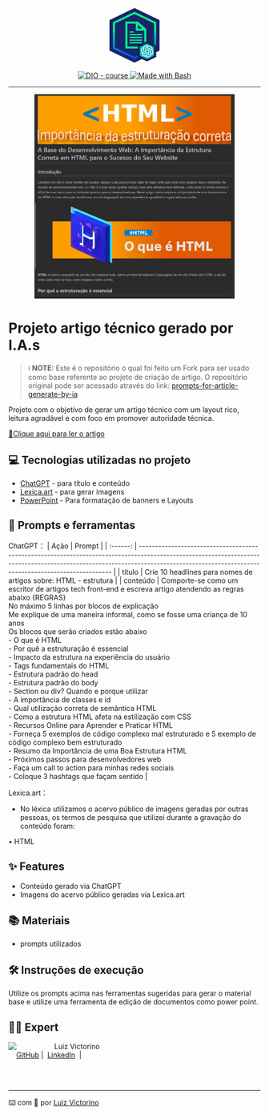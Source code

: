 <p align="center">
    <img width="100" src="./images/banner-ia.png">
</p>


<p align="center">
  <a href="https://dio.me/"><img src="https://img.shields.io/badge/DIO-Course-28DA77?logo=youtube" alt="DIO - course">
  </a>
  <a href="https://www.gnu.org/software/bash/" title="Go to Bash homepage"><img src="https://img.shields.io/badge/Prompt-Project-blue?logo=gnu-bash&amp;logoColor=white" alt="Made with Bash">
  </a>
</p>

-------

<p align="center">
  <img 
    src="./images/banner-artigo.png"
    width="400"  
  />
</p>

# Projeto artigo técnico gerado por I.A.s


 > ℹ️ **NOTE:** Este é o repositório o qual foi feito um Fork para ser usado como base referente ao projeto de criação de artigo. O repositório original pode ser acessado através do link: [prompts-for-article-generate-by-ia](https://github.com/felipeAguiarCode/prompts-for-article-generate-by-ia)


Projeto com o objetivo de gerar um artigo técnico com um layout rico, leitura agradável e com foco em promover autoridade técnica.

<a href="./Artigo.md" title="View PDF now"> 📕Clique aqui para ler o artigo</a>

## 💻 Tecnologias utilizadas no projeto

- [ChatGPT](https://chat.openai.com/) - para título e conteúdo
- [Lexica.art](https://lexica.art/) - para gerar imagens
- [PowerPoint](https://www.microsoft.com/en/microsoft-365/powerpoint) - Para formatação de banners e Layouts

## 📄 Prompts e ferramentas


ChatGPT：
|   Ação   | Prompt                                                                                                                                                                                                                           |
| :------: | --------------------------------------------------------------------------------------------------------------------------------------------------------------------------------------------------------------------------------- |
|  título  | Crie 10 headlines para nomes de artigos sobre: HTML - estrutura                                                                                                                            |
| conteúdo | Comporte-se como um escritor de artigos tech front-end e escreva artigo atendendo as regras abaixo {REGRAS} <br> No máximo 5 linhas por blocos de explicação <br> Me explique de uma maneira informal, como se fosse uma criança de 10 anos <br> Os blocos que serão criados estão abaixo <br> - O que é HTML <br> - Por quê a estruturação é essencial <br> - Impacto da estrutura na experiência do usuário <br> - Tags fundamentais do HTML <br> - Estrutura padrão do head <br> - Estrutura padrão do body <br> - Section ou div? Quando e porque utilizar <br> - A importância de classes e id <br> - Qual utilização correta de semântica HTML <br> - Como a estrutura HTML afeta na estilização com CSS <br> - Recursos Online para Aprender e Praticar HTML <br> - Forneça 5 exemplos de código complexo mal estruturado e 5 exemplo de código complexo bem estruturado <br> - Resumo da Importância de uma Boa Estrutura HTML <br> - Próximos passos para desenvolvedores web <br> - Faça um call to action para minhas redes sociais <br> - Coloque 3 hashtags que façam sentido |

Lexica.art：

- No léxica utilizamos o acervo público de imagens geradas por outras pessoas, os termos de pesquisa que utilizei durante a gravação do conteúdo foram:

• HTML



## ✨ Features

- Conteúdo gerado via ChatGPT
- Imagens do acervo público geradas via Lexica.art

## 📚 Materiais

- prompts utilizados

## 🛠️ Instruções de execução

Utilize os prompts acima nas ferramentas sugeridas para gerar o material base e utilize uma ferramenta de edição de documentos como power point.

## 👨‍💻 Expert

<p>
    <img 
      align=left 
      margin=10 
      width=80 
      src="https://avatars.githubusercontent.com/u/133029852?v=4"
    />
    <p>&nbsp&nbsp&nbspLuiz Victorino<br>
    &nbsp&nbsp&nbsp
    <a href="https://github.com/luizvictorino">
    GitHub</a>&nbsp;|&nbsp;
    <a href="https://www.linkedin.com/in/luiz-victorino/">LinkedIn</a>
&nbsp;|&nbsp;

</p>
<br/><br/>
<p>

---

⌨️ com 💜 por [Luiz Victorino](https://github.com/luizvictorino)

